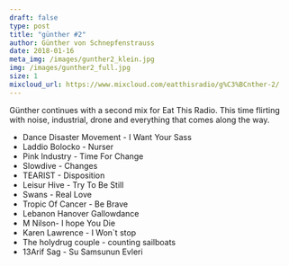 ```yaml
---
draft: false
type: post
title: "günther #2"
author: Günther von Schnepfenstrauss
date: 2018-01-16
meta_img: /images/gunther2_klein.jpg
img: /images/gunther2_full.jpg
size: 1
mixcloud_url: https://www.mixcloud.com/eatthisradio/g%C3%BCnther-2/
---
```


Günther continues with a second mix for Eat This Radio. This time flirting with noise, industrial, drone and everything that comes along the way.

- Dance Disaster Movement - I Want Your Sass
- Laddio Bolocko - Nurser
- Pink Industry - Time For Change
- Slowdive - Changes
- TEARIST - Disposition
- Leisur Hive - Try To Be Still
- Swans - Real Love
- Tropic Of Cancer - Be Brave
- Lebanon Hanover Gallowdance
- M Nilson- I hope You Die
- Karen Lawrence - I Won`t stop
- The holydrug couple - counting sailboats
- 13Arif Sag - Su Samsunun Evleri
